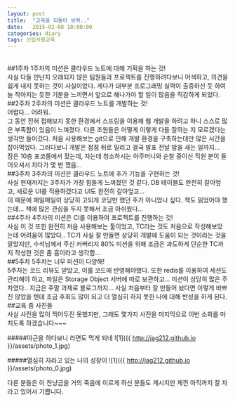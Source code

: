 ```yaml
---
layout: post
title:  "교육을 되돌아 보며.."
date:   2015-02-08 18:00:00
categories: diary
tags: 신입사원교육
---
```

<br>
##1주차
1주차의 미션은 클라우드 노트에 대해 기획을 하는 것!<br>
사실 다들 만난지 오래되지 않은 팀원들과 프로젝트를 진행하려다보니
어색하고, 의견을 쉽게 내지 못하는 것이 사실이었다. 게다가 대부분 프로그래밍 실력이 출중하신 듯 하여 늘 작아지는 듯한 기분을 느끼면서 앞으로 해나가야 할 일이 많음을 직감하게 되었다.
<br>
##2주차
2주차의 미션은 클라우드 노트를 개발하는 것!<br>
어렵다... 어려워..<br>
그 동안 전혀 접해보지 못한 환경에서 스프링을 이용해 웹 개발을 하려고 하니 스스로 많은 부족함이 있음이 느껴졌다. 다른 조원들은 어떻게 이렇게 다들 잘하는 지 모르겠다는 생각만 들어갔다.
처음 사용해보는 git으로 인해 개발 환경을 구축하는데만 많은 시간을 잡아먹었다. 그러다보니 개발은 점점 뒤로 밀리고 결국 발표 전날 밤을 새는 일까지...
<br>잠은 10층 포코룸에서 잤는데, 자는데 청소하시는 아주머니와 순찰 중이신 직원 분이 들어오셔서 자다가 몇 번 깼음...
<br>
##3주차
3주차의 미션은 클라우드 노트에 추가 기능을 구현하는 것!<br>
사실 현재까지는 3주차가 가장 힘들게 느껴졌던 것 같다. DB 테이블도 완전히 갈아엎고, 새로운 UI를 적용하겠다고 UI도 완전히 갈아엎고...
<br>이 때문에 매일매일이 상당히 고되게 코딩만 했던 주가 아니었나 싶다. 책도 읽었어야 했는데... 책에 많은 관심을 두지 못해서 조금 아쉬웠다...
<br>
##4주차
4주차의 미션은 CI를 이용하여 프로젝트를 진행하는 것!<br>
사실 이 것 또한 완전히 처음 사용해보는 툴이었고, TC라는 것도 처음으로 작성해보았는데 어려움이 많았다..
TC가 사실 잘 만들면 상당히 개발에 도움이 되는 것이라는 것을 알았지만, 수석님께서 주신 커버리지 80% 미션을 위해 조금은 과도하게 단순한 TC까지 작성한 것은 좀 흠이라고 생각함...

<br>
##5주차
5주차는 너무 미션이 다양해!<br>
5주차는 코드 리뷰도 받았고, 이를 코드에 반영해야했다. 또한 redis를 이용하여 세션도 관리해야 하고, 파일은 Storage Object 서버에 따로 보관하고... 미션이 상당히 많은 주차였다..
지금은 주말 과제로 블로그까지... 사실 처음부터 잘 만들어 놨다면 이렇게 바쁘진 않았을 텐데 조금 후회도 많이 되고 더 열심히 하지 못한 나에 대해 반성을 하게 된다.

<br>
##교육 중 사진들<br>
사실 사진을 많이 찍어두진 못했지만, 그래도 몇가지 사진을 마지막으로 이번 소회를 마치도록 하겠습니다~~~

#####야근을 하다보니 라면도 먹게 되네
![1]({{ http://jag212.github.io }}/assets/photo_1.jpg)

#####열심히 자라고 있는 나의 성장이
![1]({{ http://jag212.github.io }}/assets/photo_0.jpg)

다른 분들은 이 천냥금을 거의 죽음에 이르게 하신 분들도 계시지만 제껀 아직까지 잘 자라고 있어서 기쁩니다.